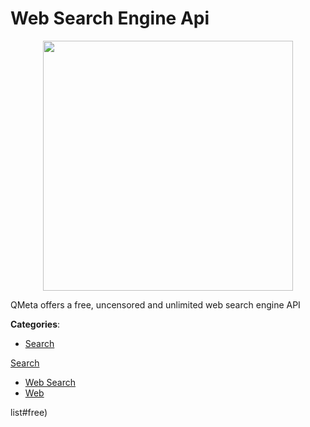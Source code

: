 # Web Search Engine Api
<p align="center">
    <img width="400" src="https://raw.githubusercontent.com/apis-list/apis-list/apis/web-search-engine-api/logo_256x256.png" />
</p>

QMeta offers a free, uncensored and unlimited web search engine API



**Categories**:
- [Search](https://github.com/apis-list/apis-list#search)



[Search](https://github.com/apis-list/apis-list#search)
- [Web Search](https://github.com/apis-list/apis-list#web-search)
- [Web](https://github.com/apis-list/apis-list#web)



list#free)







